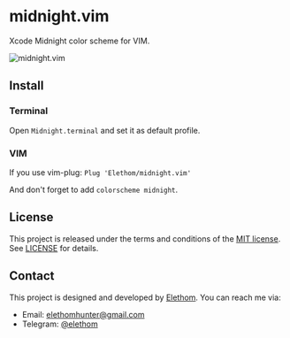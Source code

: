 # midnight.vim

Xcode Midnight color scheme for VIM.

![midnight.vim](https://user-images.githubusercontent.com/6648210/69412083-31f2f080-0d49-11ea-93b5-43e7d88919e4.png)

## Install

### Terminal

Open `Midnight.terminal` and set it as default profile.

### VIM

If you use vim-plug: `Plug 'Elethom/midnight.vim'`

And don't forget to add `colorscheme midnight`.

## License

This project is released under the terms and conditions of the [MIT license](https://opensource.org/licenses/MIT). See [LICENSE](/LICENSE) for details.

## Contact

This project is designed and developed by [Elethom](https://github.com/Elethom). You can reach me via:

* Email: elethomhunter@gmail.com
* Telegram: [@elethom](http://telegram.me/elethom)
